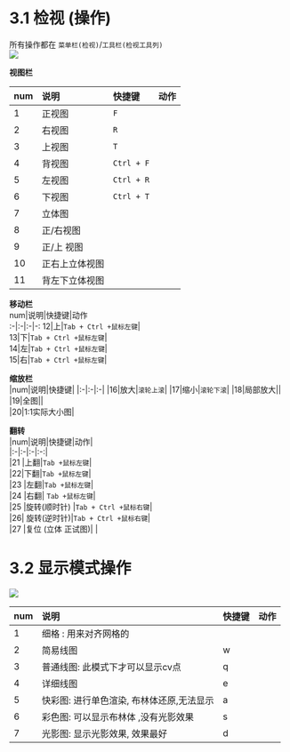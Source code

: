 

# 3.1 检视 (操作)
所有操作都在 `菜单栏(检视)`/`工具栏(检视工具列)`  
![](https://oss.6200052.xyz:44/mddata/ls/2022/11/9/检视工具栏.png)  

**视图栏**   

|num|说明|快捷键|动作|
|:-|:-|:-|:-:|  
|1| 正视图|`F`||  
|2|右视图|`R`||  
|3|上视图|`T`||  
|4|背视图|`Ctrl + F`||  
|5|左视图|`Ctrl + R`||  
|6|下视图| `Ctrl + T`||  
|7| 立体图|||  
|8|正/右视图|||  
|9|正/上 视图|||  
|10|正右上立体视图|||  
|11|背左下立体视图|||  

**移动栏**  
num|说明|快捷键|动作  
:-|:-|:-|-:
12|上|`Tab + Ctrl +鼠标左键`|  
13|下|`Tab + Ctrl +鼠标左键`|  
14|左|`Tab + Ctrl +鼠标左键`|  
15|右|`Tab + Ctrl +鼠标左键`|  

**缩放栏**   
|num|说明|快捷键|
|:-|:-|:-|
|16|放大|`滚轮上滚`| 
|17|缩小|`滚轮下滚`| 
|18|局部放大||  
|19|全图||  
|20|1:1实际大小图|  
	
**翻转**    
|num|说明|快捷键|动作|  
|:-|:-|:-|:-:|  
|21 |上翻|`Tab +鼠标左键`|  
|22|下翻|`Tab +鼠标左键`|  
|23 |左翻|`Tab +鼠标左键`|  
|24 |右翻| `Tab +鼠标左键`|  
|25 |旋转(顺时针) |`Tab + Ctrl +鼠标右键`|  
|26|  旋转(逆时针)|`Tab + Ctrl +鼠标右键`|  
|27 |复位 (立体 正试图)|  |  



# 3.2 显示模式操作  

![](https://oss.6200052.xyz:44/mddata/ls/2022/11/9/视图模式.png)  



|num|说明|快捷键|动作|  
|:-|:-|:-|:-:|  
|1|细格 : 用来对齐网格的|||
|2|简易线图 |w||
|3|普通线图: 此模式下才可以显示cv点 |q||
|4|详细线图 |e||
|5|快彩图: 进行单色渲染, 布林体还原,无法显示    |a||
|6|彩色图: 可以显示布林体 ,没有光影效果|  s||
|7|光影图: 显示光影效果, 效果最好  | d||

